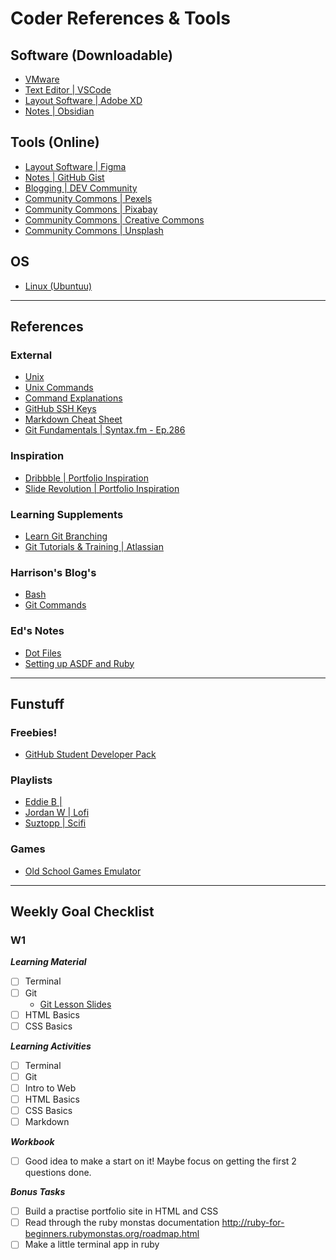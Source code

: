 # Coder References & Tools

## Software (Downloadable)

- [VMware](https://www.vmware.com/products/workstation-pro/workstation-pro-evaluation.html)
- [Text Editor     | VSCode](https://code.visualstudio.com/)
- [Layout Software | Adobe XD](https://www.adobe.com/au/products/xd.html)
- [Notes           | Obsidian](https://obsidian.md/)

## Tools (Online)

- [Layout Software   | Figma](https://www.figma.com/)
- [Notes             | GitHub Gist](https://gist.github.com/)
- [Blogging          | DEV Community](https://dev.to/)
- [Community Commons | Pexels](https://www.pexels.com/)
- [Community Commons | Pixabay](https://pixabay.com/)
- [Community Commons | Creative Commons](https://search.creativecommons.org/)
- [Community Commons | Unsplash](https://unsplash.com/)

## OS

- [Linux (Ubuntuu)](https://ubuntu.com/download/desktop)

---

## References

### External

- [Unix](https://en.wikipedia.org/wiki/Unix)
- [Unix Commands](https://en.wikipedia.org/wiki/List_of_Unix_commands)
- [Command Explanations](https://explainshell.com/)
- [GitHub SSH Keys](https://docs.github.com/en/github/authenticating-to-github/generating-a-new-ssh-key-and-adding-it-to-the-ssh-agent)
- [Markdown Cheat Sheet](https://www.markdownguide.org/cheat-sheet)
- [Git Fundamentals | Syntax.fm - Ep.286](https://syntax.fm/show/286/git-fundamentals)

### Inspiration

- [Dribbble         | Portfolio Inspiration](https://dribbble.com/)
- [Slide Revolution | Portfolio Inspiration](https://www.sliderrevolution.com/design/web-developer-portfolio-examples/)

### Learning Supplements

- [Learn Git Branching](https://learngitbranching.js.org/)
- [Git Tutorials & Training | Atlassian](https://www.atlassian.com/git/tutorials)

### Harrison's Blog's

- [Bash](https://www.harrisonmalone.dev/2021/02/bash)
- [Git Commands](https://www.harrisonmalone.dev/2021/02/useful-git-commands)



### Ed's Notes

- [Dot Files](https://gist.github.com/EdwardDeam/2f4f69e459bec56f21d3043281eccd5c)
- [Setting up ASDF and Ruby](https://gist.github.com/EdwardDeam/162758f3798f68dcbdaf447ffbb3238e)

---

## Funstuff

### Freebies!

- [GitHub Student Developer Pack](https://education.github.com/pack)

### Playlists

- [Eddie B  | ](https://open.spotify.com/playlist/4afuLeuv7PNen6QBwkBSky?si=e50oFWFuTjquyWio5yMT9w)
- [Jordan W | Lofi](https://open.spotify.com/playlist/0pGdGpMm84h2Jl6Q1KmTMn?si=OtehwR8UROai68yj5LPu-Q)
- [Suztopp  | Scifi](https://open.spotify.com/album/3B61kSKTxlY36cYgzvf3cP?si=1Y2EUyfIRs2B8AS5RfrqcA)

### Games

- [Old School Games Emulator](https://emupedia.net/beta/emuos/)

---

## Weekly Goal Checklist

### **W1**

**_Learning Material_**

- [ ] Terminal
- [ ] Git
    - [Git Lesson Slides](https://drive.google.com/file/d/1JeapkmCLrNeBONpsMCfJRK0SK-rSYpvv/view)
- [ ] HTML Basics
- [ ] CSS Basics

**_Learning Activities_**

- [ ] Terminal
- [ ] Git
- [ ] Intro to Web
- [ ] HTML Basics
- [ ] CSS Basics
- [ ] Markdown

**_Workbook_**

- [ ] Good idea to make a start on it! Maybe focus on getting the first 2 questions done.

**_Bonus Tasks_**

- [ ] Build a practise portfolio site in HTML and CSS
- [ ] Read through the ruby monstas documentation http://ruby-for-beginners.rubymonstas.org/roadmap.html
- [ ] Make a little terminal app in ruby